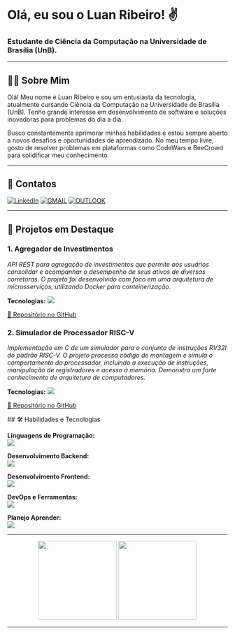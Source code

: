 # Olá, eu sou o Luan Ribeiro! ✌️

### Estudante de Ciência da Computação na Universidade de Brasília (UnB).

---

## 👨‍💻 Sobre Mim

Olá! Meu nome é Luan Ribeiro e sou um entusiasta da tecnologia, atualmente cursando Ciência da Computação na Universidade de Brasília (UnB). Tenho grande interesse em desenvolvimento de software e soluções inovadoras para problemas do dia a dia.

Busco constantemente aprimorar minhas habilidades e estou sempre aberto a novos desafios e oportunidades de aprendizado. No meu tempo livre, gosto de resolver problemas em plataformas como CodeWars e BeeCrowd para solidificar meu conhecimento.

---

## 🔗 Contatos

[![LinkedIn](https://img.shields.io/badge/LinkedIn-0A66C2?style=for-the-badge&logo=linkedin&logoColor=white)](https://www.linkedin.com/in/luan-ribeiro-2b3b52228/)
[![GMAIL](https://img.shields.io/badge/Gmail-D14836?style=for-the-badge&logo=gmail&logoColor=white)](mailto:luansantribeiro@gmail.com)
[![OUTLOOK](https://img.shields.io/badge/Outlook-0078D4?style=for-the-badge&logo=microsoft-outlook&logoColor=white)](mailto:luansantribeiro@hotmail.com)

---

## 🚀 Projetos em Destaque

### 1. Agregador de Investimentos
<p>
  <em>API REST para agregação de investimentos que permite aos usuários consolidar e acompanhar o desempenho de seus ativos de diversas corretoras. O projeto foi desenvolvido com foco em uma arquitetura de microsserviços, utilizando Docker para conteinerização.</em>
</p>
<p>
  <strong>Tecnologias:</strong>
  <a href="https://skillicons.dev">
    <img src="https://skillicons.dev/icons?i=java,spring,docker" />
  </a>
</p>
<p>
  <a href="https://github.com/ineblinavel/AgregadorDeInvestimentos">🔗 Repositório no GitHub</a>
</p>

### 2. Simulador de Processador RISC-V
<p>
  <em>Implementação em C de um simulador para o conjunto de instruções RV32I do padrão RISC-V. O projeto processa código de montagem e simula o comportamento do processador, incluindo a execução de instruções, manipulação de registradores e acesso à memória. Demonstra um forte conhecimento de arquitetura de computadores.</em>
</p>
<p>
  <strong>Tecnologias:</strong>
  <a href="https://skillicons.dev">
    <img src="https://skillicons.dev/icons?i=c" />
  </a>
</p>
<p>
  <a href="https://github.com/ineblinavel/Simulador-RiscV">🔗 Repositório no GitHub</a>
</p>
## 🛠️ Habilidades e Tecnologias


<p align="left">
  <strong>Linguagens de Programação:</strong><br>
  <a href="https://skillicons.dev">
    <img src="https://skillicons.dev/icons?i=c,cpp,python,java,js" />
  </a>
</p>
<p align="left">
  <strong>Desenvolvimento Backend:</strong><br>
  <a href="https://skillicons.dev">
    <img src="https://skillicons.dev/icons?i=nodejs,flask,spring" />
  </a>
</p>
<p align="left">
  <strong>Desenvolvimento Frontend:</strong><br>
  <a href="https://skillicons.dev">
    <img src="https://skillicons.dev/icons?i=html,css" />
  </a>
</p>
<p align="left">
  <strong>DevOps e Ferramentas:</strong><br>
  <a href="https://skillicons.dev">
    <img src="https://skillicons.dev/icons?i=docker,git,github" />
  </a>
</p>
<p align="left">
  <strong>Planejo Aprender:</strong><br>
  <a href="https://skillicons.dev">
    <img src="https://skillicons.dev/icons?i=fastapi,lua,kubernetes,react" />
  </a>
</p>

---

<p align="center">
  <img height="180em" src="https://github-readme-stats.vercel.app/api?username=ineblinavel&show_icons=true&theme=dracula&include_all_commits=true&count_private=true"/>
  <img height="180em" src="https://github-readme-stats.vercel.app/api/top-langs/?username=ineblinavel&layout=compact&langs_count=7&theme=dracula&size_weight=0.5&count_weight=0.5"/>
</p>

---
